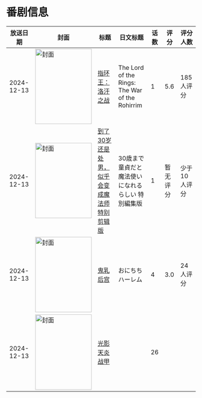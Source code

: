 # 番剧信息

|放送日期|封面|标题|日文标题|话数|评分|评分人数|
|---|---|---|---|---|---|---|
|2024-12-13|<img src="//lain.bgm.tv/pic/cover/c/1b/13/370188_QiW0d.jpg" alt="封面" style="width:150px;height:200px;object-fit:cover;">|[指环王：洛汗之战](https://bangumi.tv/subject/370188)|The Lord of the Rings: The War of the Rohirrim|1|5.6|185人评分|
|2024-12-13|<img src="//lain.bgm.tv/pic/cover/c/60/b2/487209_L80NU.jpg" alt="封面" style="width:150px;height:200px;object-fit:cover;">|[到了30岁还是处男，似乎会变成魔法师 特别剪辑版](https://bangumi.tv/subject/487209)|30歳まで童貞だと魔法使いになれるらしい 特別編集版|1|暂无评分|少于10人评分|
|2024-12-13|<img src="/img/no_icon_subject.png" alt="封面" style="width:150px;height:200px;object-fit:cover;">|[鬼乳后宫](https://bangumi.tv/subject/512260)|おにちちハーレム|4|3.0|24人评分|
|2024-12-13|<img src="//lain.bgm.tv/pic/cover/c/ff/fb/530756_Q3nmA.jpg" alt="封面" style="width:150px;height:200px;object-fit:cover;">|[光影天炎战甲](https://bangumi.tv/subject/530756)||26|||
